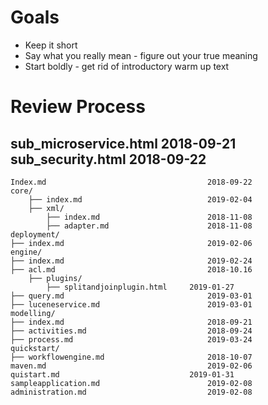 # Goals

 * Keep it short
 * Say what you really mean - figure out your true meaning
 * Start boldly - get rid of introductory warm up text
 

# Review Process


sub_microservice.html		2018-09-21
sub_security.html			2018-09-22 
---------


	Index.md									2018-09-22 
	core/
	    ├── index.md						   	2019-02-04
		├── xml/
			├── index.md						2018-11-08
			├── adapter.md						2018-11-08
	deployment/
	├── index.md								2019-02-06
	engine/
	├── index.md								2019-02-24
	├── acl.md									2018-10.16
		├── plugins/
			├── splitandjoinplugin.html		2019-01-27
	├── query.md								2019-03-01
	├── luceneservice.md						2019-03-01
	modelling/
	├── index.md								2018-09-21
	├── activities.md							2018-09-24
	├── process.md								2019-03-24
	quickstart/			
	├── workflowengine.md						2018-10-07
	maven.md									2019-02-06
	quistart.md								2019-01-31
	sampleapplication.md						2019-02-08
	administration.md							2019-02-08
				
				
